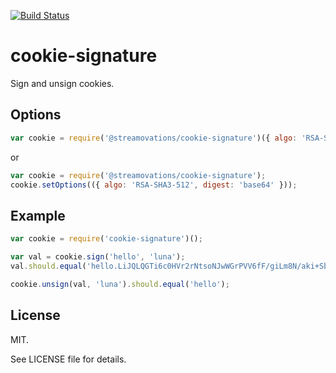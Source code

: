 
[![Build Status](https://travis-ci.org/streamovations/node-cookie-signature.svg?branch=master)](https://travis-ci.org/streamovations/node-cookie-signature)

# cookie-signature

  Sign and unsign cookies.
  
## Options


```js
var cookie = require('@streamovations/cookie-signature')({ algo: 'RSA-SHA3-512', digest: 'base64' });
```
or

```js
var cookie = require('@streamovations/cookie-signature');
cookie.setOptions(({ algo: 'RSA-SHA3-512', digest: 'base64' }));
```

## Example

```js
var cookie = require('cookie-signature')();

var val = cookie.sign('hello', 'luna');
val.should.equal('hello.LiJQLQGTi6c0HVr2rNtsoNJwWGrPVV6fF/giLm8N/aki+SbHSlzxnc8U0A8ljQa3nl7YNbOijYjrvEFnWJFDRg');

cookie.unsign(val, 'luna').should.equal('hello');
```

## License

MIT.

See LICENSE file for details.
